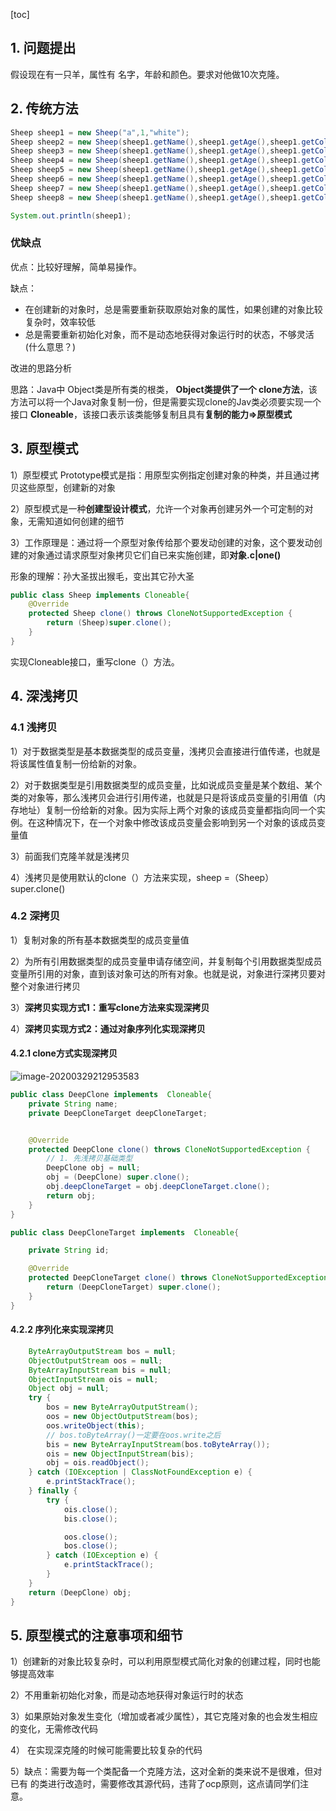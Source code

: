 [toc]

## 1.  问题提出

假设现在有一只羊，属性有 名字，年龄和颜色。要求对他做10次克隆。

## 2. 传统方法

```java
Sheep sheep1 = new Sheep("a",1,"white");
Sheep sheep2 = new Sheep(sheep1.getName(),sheep1.getAge(),sheep1.getColor());
Sheep sheep3 = new Sheep(sheep1.getName(),sheep1.getAge(),sheep1.getColor());
Sheep sheep4 = new Sheep(sheep1.getName(),sheep1.getAge(),sheep1.getColor());
Sheep sheep5 = new Sheep(sheep1.getName(),sheep1.getAge(),sheep1.getColor());
Sheep sheep6 = new Sheep(sheep1.getName(),sheep1.getAge(),sheep1.getColor());
Sheep sheep7 = new Sheep(sheep1.getName(),sheep1.getAge(),sheep1.getColor());
Sheep sheep8 = new Sheep(sheep1.getName(),sheep1.getAge(),sheep1.getColor());

System.out.println(sheep1);
```

### 优缺点

优点：比较好理解，简单易操作。

缺点：

- 在创建新的对象时，总是需要重新获取原始对象的属性，如果创建的对象比较复杂时，效率较低
- 总是需要重新初始化对象，而不是动态地获得对象运行时的状态，不够灵活(什么意思？)

改进的思路分析

思路：Java中 Object类是所有类的根类， **Object类提供了一个 clone方法**，该方法可以将一个Java对象复制一份，但是需要实现clone的Jav类必须要实现一个接口 **Cloneable**，该接口表示该类能够复制且具有**复制的能力=>原型模式**

## 3. 原型模式

1）原型模式 Prototype模式是指：用原型实例指定创建对象的种类，并且通过拷贝这些原型，创建新的对象

2）原型模式是一种**创建型设计模式**，允许一个对象再创建另外一个可定制的对象，无需知道如何创建的细节

3）工作原理是：通过将一个原型对象传给那个要发动创建的对象，这个要发动创建的对象通过请求原型对象拷贝它们自已来实施创建，即**对象.c|one()**

形象的理解：孙大圣拔出猴毛，变出其它孙大圣

```java
public class Sheep implements Cloneable{
	@Override
    protected Sheep clone() throws CloneNotSupportedException {
        return (Sheep)super.clone();
    }
}
```

实现Cloneable接口，重写clone（）方法。

## 4. 深浅拷贝

### 4.1 浅拷贝

1）对于数据类型是基本数据类型的成员变量，浅拷贝会直接进行值传递，也就是将该属性值复制一份给新的对象。

2）对于数据类型是引用数据类型的成员变量，比如说成员变量是某个数组、某个类的对象等，那么浅拷贝会进行引用传递，也就是只是将该成员变量的引用值（内存地址）复制一份给新的对象。因为实际上两个对象的该成员变量都指向同一个实例。在这种情况下，在一个对象中修改该成员变量会影响到另一个对象的该成员变量值

3）前面我们克隆羊就是浅拷贝

4）浅拷贝是使用默认的clone（）方法来实现，sheep =（Sheep） super.clone()

### 4.2 深拷贝

1）复制对象的所有基本数据类型的成员变量值

2）为所有引用数据类型的成员变量申请存储空间，并复制每个引用数据类型成员变量所引用的对象，直到该对象可达的所有对象。也就是说，对象进行深拷贝要对整个对象进行拷贝

3）**深拷贝实现方式1：重写clone方法来实现深拷贝**

4）**深拷贝实现方式2：通过对象序列化实现深拷贝**

#### 4.2.1 clone方式实现深拷贝

![image-20200329212953583](https://i.loli.net/2020/03/29/9ekAtWBIcRCdKLO.png)

```java
public class DeepClone implements  Cloneable{
    private String name;
    private DeepCloneTarget deepCloneTarget;


    @Override
    protected DeepClone clone() throws CloneNotSupportedException {
        // 1. 先浅拷贝基础类型
        DeepClone obj = null;
        obj = (DeepClone) super.clone();
        obj.deepCloneTarget = obj.deepCloneTarget.clone();
        return obj;
    }
}

public class DeepCloneTarget implements  Cloneable{

    private String id;

    @Override
    protected DeepCloneTarget clone() throws CloneNotSupportedException {
        return (DeepCloneTarget) super.clone();
    }
}

```

#### 4.2.2 序列化来实现深拷贝

```java
    ByteArrayOutputStream bos = null;
    ObjectOutputStream oos = null;
    ByteArrayInputStream bis = null;
    ObjectInputStream ois = null;
    Object obj = null;
    try {
        bos = new ByteArrayOutputStream();
        oos = new ObjectOutputStream(bos);
        oos.writeObject(this);
        // bos.toByteArray()一定要在oos.write之后
        bis = new ByteArrayInputStream(bos.toByteArray());
        ois = new ObjectInputStream(bis);
        obj = ois.readObject();
    } catch (IOException | ClassNotFoundException e) {
        e.printStackTrace();
    } finally {
        try {
            ois.close();
            bis.close();

            oos.close();
            bos.close();
        } catch (IOException e) {
            e.printStackTrace();
        }
    }
    return (DeepClone) obj;
}
```

## 5. 原型模式的注意事项和细节

1）创建新的对象比较复杂时，可以利用原型模式简化对象的创建过程，同时也能够提高效率

2）不用重新初始化对象，而是动态地获得对象运行时的状态

3）如果原始对象发生变化（增加或者减少属性），其它克隆对象的也会发生相应的变化，无需修改代码

4） 在实现深克隆的时候可能需要比较复杂的代码

5）缺点：需要为每一个类配备一个克隆方法，这对全新的类来说不是很难，但对已有
的类进行改造时，需要修改其源代码，违背了ocp原则，这点请同学们注意。